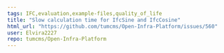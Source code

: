 ```yaml
---
tags: IFC,evaluation,example-files,quality_of_life
title: "Slow calculation time for IfcSine and IfcCosine"
html_url: "https://github.com/tumcms/Open-Infra-Platform/issues/560"
user: Elvira2227
repo: tumcms/Open-Infra-Platform
---
```


